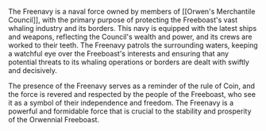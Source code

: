The Freenavy is a naval force owned by members of [[Orwen's Merchantile Council]], with the primary purpose of protecting the Freeboast's vast whaling industry and its borders. This navy is equipped with the latest ships and weapons, reflecting the Council's wealth and power, and its crews are worked to their teeth. The Freenavy patrols the surrounding waters, keeping a watchful eye over the Freeboast's interests and ensuring that any potential threats to its whaling operations or borders are dealt with swiftly and decisively. 

The presence of the Freenavy serves as a reminder of the rule of Coin, and the force is revered and respected by the people of the Freeboast, who see it as a symbol of their independence and freedom. The Freenavy is a powerful and formidable force that is crucial to the stability and prosperity of the Orwennial Freeboast.